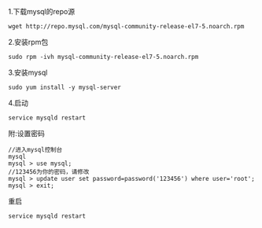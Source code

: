 1.下载mysql的repo源

```
wget http://repo.mysql.com/mysql-community-release-el7-5.noarch.rpm
```

2.安装rpm包

```
sudo rpm -ivh mysql-community-release-el7-5.noarch.rpm
```

3.安装mysql

```
sudo yum install -y mysql-server
```

4.启动

```
service mysqld restart
```

附:设置密码

```
//进入mysql控制台
mysql
mysql > use mysql;
//123456为你的密码，请修改
mysql > update user set password=password('123456') where user='root'; 
mysql > exit;
```
重启
```
service mysqld restart
```

